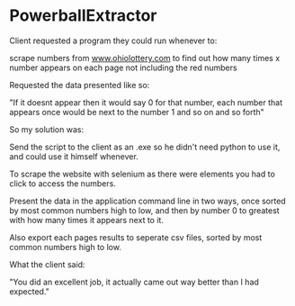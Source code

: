 # PowerballExtractor

Client requested a program they could run whenever to:

  scrape numbers from www.ohiolottery.com to find out how many times x number appears on each page not including the red numbers

Requested the data presented like so:

  "If it doesnt appear then it would say 0 for that number, each number that appears once would be next to the number 1 and so on and so forth"
  
So my solution was:

  Send the script to the client as an .exe so he didn't need python to use it, and could use it himself whenever.
  
  To scrape the website with selenium as there were elements you had to click to access the numbers.
  
  Present the data in the application command line in two ways, once sorted by most common numbers high to low, and then by number 0 to greatest with how many     times it appears next to it.
  
  Also export each pages results to seperate csv files, sorted by most common numbers high to low.
  
What the client said:

  "You did an excellent job, it actually came out way better than I had expected."
